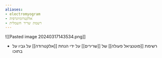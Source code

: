 ```yaml
---
aliases:
- electromyogram
- אלקטרומיוגרפיה
- רשמת שריר חשמלית
---
```

![[Pasted image 20240317143534.png]]
- רשימת [[פוטנציאל פעולה]] של [[שרירים]] על ידי הנחת [[אלקטרודה]] על גביו על בתוכו